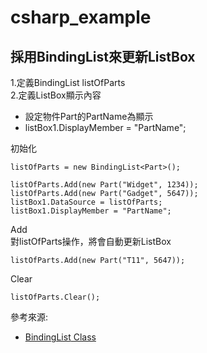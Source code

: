 # csharp_example

## 採用BindingList來更新ListBox

1.定義BindingList<Part> listOfParts  
2.定義ListBox顯示內容  
- 設定物件Part的PartName為顯示  
- listBox1.DisplayMember = "PartName";  

初始化  
```
listOfParts = new BindingList<Part>();

listOfParts.Add(new Part("Widget", 1234));
listOfParts.Add(new Part("Gadget", 5647));
listBox1.DataSource = listOfParts;
listBox1.DisplayMember = "PartName";
```	

Add  
對listOfParts操作，將會自動更新ListBox  
```
listOfParts.Add(new Part("T11", 5647));
```

Clear  
```
listOfParts.Clear();
```

參考來源:  
- [BindingList<T> Class][1]  

[1]:https://docs.microsoft.com/en-us/dotnet/api/system.componentmodel.bindinglist-1?redirectedfrom=MSDN&view=net-6.0